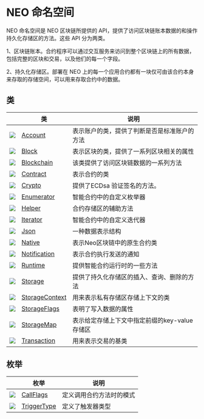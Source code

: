 # NEO 命名空间

NEO 命名空间是 NEO 区块链所提供的 API，提供了访问区块链账本数据的和操作持久化存储区的方法。这些 API 分为两类。

1、区块链账本。合约程序可以通过交互服务来访问到整个区块链上的所有数据，包括完整的区块和交易，以及他们的每一个字段。

2、持久化存储区。部署在 NEO 上的每一个应用合约都有一块仅可由该合约本身来存取的存储空间，可以用来存取合约中的数据。

## 类

|                                          | 类                                        | 说明                       |
| ---------------------------------------- | ---------------------------------------- | ------------------------ |
| ![](https://i-msdn.sec.s-msft.com/dynimg/IC29808.jpeg) | [Account](neo/Account.md)                | 表示账户的类，提供了判断是否是标准账户的方法        |
| ![](https://i-msdn.sec.s-msft.com/dynimg/IC29808.jpeg) | [Block](neo/Block.md)                    | 表示区块的类，提供了一系列区块相关的属性     |
| ![](https://i-msdn.sec.s-msft.com/dynimg/IC29808.jpeg) | [Blockchain](neo/Blockchain.md)          | 该类提供了访问区块链数据的一系列方法       |
| ![](https://i-msdn.sec.s-msft.com/dynimg/IC29808.jpeg) | [Contract](neo/Contract.md)              | 表示合约的类                   |
| ![](https://i-msdn.sec.s-msft.com/dynimg/IC29808.jpeg) | [Crypto](neo/Crypto.md)              | 提供了ECDsa 验证签名的方法。                   |
| ![](https://i-msdn.sec.s-msft.com/dynimg/IC29808.jpeg) | [Enumerator](neo/Enumerator.md)              | 智能合约中的自定义枚举器                   |
| ![](https://i-msdn.sec.s-msft.com/dynimg/IC29808.jpeg) | [Helper](neo/Helper.md)              | 合约存储区的辅助方法                   |
| ![](https://i-msdn.sec.s-msft.com/dynimg/IC29808.jpeg) | [Iterator](neo/Iterator.md)              | 智能合约中的自定义迭代器                   |
| ![](https://i-msdn.sec.s-msft.com/dynimg/IC29808.jpeg) | [Json](neo/Json.md)              | 一种数据表示结构                   |
| ![](https://i-msdn.sec.s-msft.com/dynimg/IC29808.jpeg) | [Native](neo/Native.md)              | 表示Neo区块链中的原生合约类                   |
| ![](https://i-msdn.sec.s-msft.com/dynimg/IC29808.jpeg) | [Notification](neo/Notification.md)              | 表示合约执行发送的通知                   |
| ![](https://i-msdn.sec.s-msft.com/dynimg/IC29808.jpeg) | [Runtime](neo/Runtime.md)                | 提供智能合约运行时的一些方法     |
| ![](https://i-msdn.sec.s-msft.com/dynimg/IC29808.jpeg) | [Storage](neo/Storage.md)                | 提供了持久化存储区的插入、查询、删除的方法    |
| ![](https://i-msdn.sec.s-msft.com/dynimg/IC29808.jpeg) | [StorageContext](neo/StorageContext.md)  | 用来表示私有存储区存储上下文的类   |
| ![](https://i-msdn.sec.s-msft.com/dynimg/IC29808.jpeg) | [StorageFlags](neo/StorageFlags.md)  | 表明了写入数据的属性   |
| ![](https://i-msdn.sec.s-msft.com/dynimg/IC29808.jpeg) | [StorageMap](neo/StorageMap.md)  | 表示给定存储上下文中指定前缀的key-value存储区   |
| ![](https://i-msdn.sec.s-msft.com/dynimg/IC29808.jpeg) | [Transaction](neo/Transaction.md)        | 用来表示交易的基类                |

## 枚举

|                                          | 枚举                                       | 说明                        |
| ---------------------------------------- | ---------------------------------------- | ------------------------- |
| ![](https://i-msdn.sec.s-msft.com/dynimg/IC134134.jpeg) | [CallFlags](neo/CallFlags.md) | 定义调用合约方法时的模式|
| ![](https://i-msdn.sec.s-msft.com/dynimg/IC134134.jpeg) | [TriggerType](neo/TriggerType.md) | 定义了触发器类型 |

